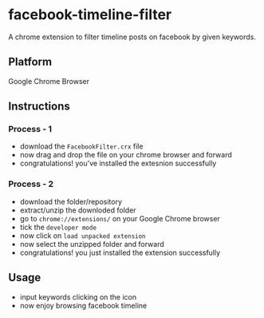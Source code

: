 # facebook-timeline-filter
A chrome extension to filter timeline posts on facebook by given keywords.

## Platform
Google Chrome Browser

## Instructions

### Process - 1

* download the `FacebookFilter.crx` file
* now drag and drop the file on your chrome browser and forward
* congratulations! you've installed the extesnion successfully

### Process - 2

* download the folder/repository
* extract/unzip the downloded folder
* go to `chrome://extensions/` on your Google Chrome browser
* tick the `developer mode`
* now click on `load unpacked extension`
* now select the unzipped folder and forward
* congratulations! you just installed the extension successfully

## Usage
* input keywords clicking on the icon
* now enjoy browsing facebook timeline
